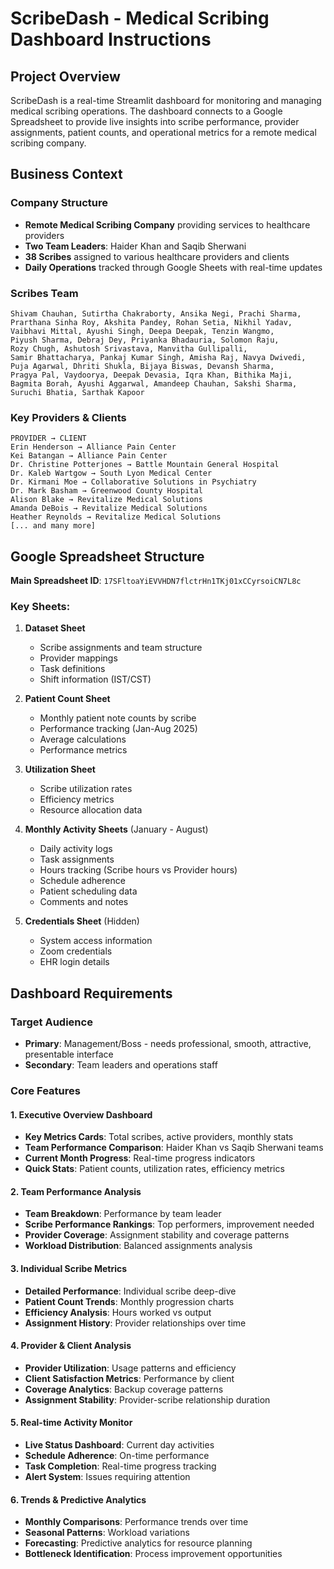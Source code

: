 # ScribeDash - Medical Scribing Dashboard Instructions

## Project Overview

ScribeDash is a real-time Streamlit dashboard for monitoring and managing medical scribing operations. The dashboard connects to a Google Spreadsheet to provide live insights into scribe performance, provider assignments, patient counts, and operational metrics for a remote medical scribing company.

## Business Context

### Company Structure
- **Remote Medical Scribing Company** providing services to healthcare providers
- **Two Team Leaders**: Haider Khan and Saqib Sherwani
- **38 Scribes** assigned to various healthcare providers and clients
- **Daily Operations** tracked through Google Sheets with real-time updates

### Scribes Team
```
Shivam Chauhan, Sutirtha Chakraborty, Ansika Negi, Prachi Sharma, 
Prarthana Sinha Roy, Akshita Pandey, Rohan Setia, Nikhil Yadav, 
Vaibhavi Mittal, Ayushi Singh, Deepa Deepak, Tenzin Wangmo, 
Piyush Sharma, Debraj Dey, Priyanka Bhadauria, Solomon Raju, 
Rozy Chugh, Ashutosh Srivastava, Manvitha Gullipalli, 
Samir Bhattacharya, Pankaj Kumar Singh, Amisha Raj, Navya Dwivedi, 
Puja Agarwal, Dhriti Shukla, Bijaya Biswas, Devansh Sharma, 
Pragya Pal, Vaydoorya, Deepak Devasia, Iqra Khan, Bithika Maji, 
Bagmita Borah, Ayushi Aggarwal, Amandeep Chauhan, Sakshi Sharma, 
Suruchi Bhatia, Sarthak Kapoor
```

### Key Providers & Clients
```
PROVIDER → CLIENT
Erin Henderson → Alliance Pain Center
Kei Batangan → Alliance Pain Center
Dr. Christine Potterjones → Battle Mountain General Hospital
Dr. Kaleb Wartgow → South Lyon Medical Center
Dr. Kirmani Moe → Collaborative Solutions in Psychiatry
Dr. Mark Basham → Greenwood County Hospital
Alison Blake → Revitalize Medical Solutions
Amanda DeBois → Revitalize Medical Solutions
Heather Reynolds → Revitalize Medical Solutions
[... and many more]
```

## Google Spreadsheet Structure

**Main Spreadsheet ID**: `17SFltoaYiEVVHDN7flctrHn1TKj01xCCyrsoiCN7L8c`

### Key Sheets:

1. **Dataset Sheet**
   - Scribe assignments and team structure
   - Provider mappings
   - Task definitions
   - Shift information (IST/CST)

2. **Patient Count Sheet**
   - Monthly patient note counts by scribe
   - Performance tracking (Jan-Aug 2025)
   - Average calculations
   - Performance metrics

3. **Utilization Sheet**
   - Scribe utilization rates
   - Efficiency metrics
   - Resource allocation data

4. **Monthly Activity Sheets** (January - August)
   - Daily activity logs
   - Task assignments
   - Hours tracking (Scribe hours vs Provider hours)
   - Schedule adherence
   - Patient scheduling data
   - Comments and notes

5. **Credentials Sheet** (Hidden)
   - System access information
   - Zoom credentials
   - EHR login details

## Dashboard Requirements

### Target Audience
- **Primary**: Management/Boss - needs professional, smooth, attractive, presentable interface
- **Secondary**: Team leaders and operations staff

### Core Features

#### 1. Executive Overview Dashboard
- **Key Metrics Cards**: Total scribes, active providers, monthly stats
- **Team Performance Comparison**: Haider Khan vs Saqib Sherwani teams
- **Current Month Progress**: Real-time progress indicators
- **Quick Stats**: Patient counts, utilization rates, efficiency metrics

#### 2. Team Performance Analysis
- **Team Breakdown**: Performance by team leader
- **Scribe Performance Rankings**: Top performers, improvement needed
- **Provider Coverage**: Assignment stability and coverage patterns
- **Workload Distribution**: Balanced assignments analysis

#### 3. Individual Scribe Metrics
- **Detailed Performance**: Individual scribe deep-dive
- **Patient Count Trends**: Monthly progression charts
- **Efficiency Analysis**: Hours worked vs output
- **Assignment History**: Provider relationships over time

#### 4. Provider & Client Analysis
- **Provider Utilization**: Usage patterns and efficiency
- **Client Satisfaction Metrics**: Performance by client
- **Coverage Analytics**: Backup coverage patterns
- **Assignment Stability**: Provider-scribe relationship duration

#### 5. Real-time Activity Monitor
- **Live Status Dashboard**: Current day activities
- **Schedule Adherence**: On-time performance
- **Task Completion**: Real-time progress tracking
- **Alert System**: Issues requiring attention

#### 6. Trends & Predictive Analytics
- **Monthly Comparisons**: Performance trends over time
- **Seasonal Patterns**: Workload variations
- **Forecasting**: Predictive analytics for resource planning
- **Bottleneck Identification**: Process improvement opportunities

